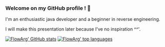 ### Welcome on my GitHub profile ! 🙋‍

I'm an enthusiastic java developer and a beginner in reverse engineering.

I will make this presentation later because I've no inspiration ^^'.

[![FlowArg' GitHub stats](https://github-readme-stats.vercel.app/api?username=FlowArg&show_icons=true)](https://github.com/anuraghazra/github-readme-stats)
[![FlowArg' top languages](https://github-readme-stats.vercel.app/api/top-langs/?username=FlowArg&hide=rich%20text%20format)](https://github.com/anuraghazra/github-readme-stats)
